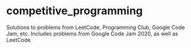 # competitive_programming
 Solutions to problems from LeetCode, Programming Club, Google Code Jam, etc.
 Includes problems from Google Code Jam 2020, as well as LeetCode